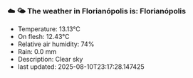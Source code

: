 ### ☁️ 🌤️  The weather in Florianópolis is: Florianópolis

- Temperature: 13.13°C
- On flesh: 12.43°C
- Relative air humidity: 74%
- Rain: 0.0 mm
- Description: Clear sky
- last updated: 2025-08-10T23:17:28.147425
